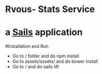 # Rvous- Stats Service

a [Sails](http://sailsjs.org) application
=======

#Installation and Run
* Go to / folder and do npm install
* Go to assets/assets/ and do bower install
* Go to / and do sails lift
